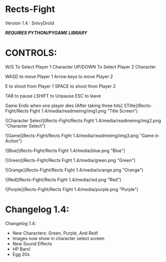 # Rects-Fight   

Version 1.4 : SnivyDroid

***REQUIRES PYTHON/PYGAME LIBRARY***

# CONTROLS:
W/S To Select Player 1 Character
UP/DOWN To Select Player 2 Character

WASD to move Player 1
Arrow keys to move Player 2

E to shoot from Player 1
SPACE to shoot from Player 2

TAB to pause 
LSHIFT to Unpause 
ESC to leave

Game Ends when one player dies [After taking three hits]
![Title](Rects-Fight/Rects Fight 1.4/media/readmeimg/img1.png "Title Screen")

![Character Select](Rects-Fight/Rects Fight 1.4/media/readmeimg/img2.png "Character Select")

![Game](Rects-Fight/Rects Fight 1.4/media/readmeimg/img3.png "Game in Action")

![Blue](Rects-Fight/Rects Fight 1.4/media/blue.png "Blue")

![Green](Rects-Fight/Rects Fight 1.4/media/green.png "Green")

![Orange](Rects-Fight/Rects Fight 1.4/media/orange.png "Orange")

![Red](Rects-Fight/Rects Fight 1.4/media/red.png "Red")

![Purple](Rects-Fight/Rects Fight 1.4/media/purple.png "Purple")

# Changelog 1.4:
Changelog 1.4:
- New Characters: Green, Purple, And Red!
- Images now show in character select screen
- New Sound Effects
- HP Bars!
- Egg 20s
